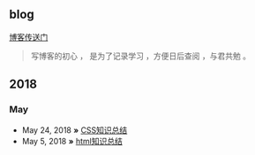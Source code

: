 ## blog

  [博客传送门]( https://easecy.github.io/index.html)

> 写博客的初心 ， 是为了记录学习 ，方便日后查阅 ，与君共勉 。

## 2018
### May


* May 24, 2018 **»** [CSS知识总结](https://easecy.github.io/2018/05/24/May-24-2018/)
* May 5, 2018 **»** [html知识总结](https://easecy.github.io/2018/05/15/html%E7%9F%A5%E8%AF%86%E6%80%BB%E7%BB%93/)

